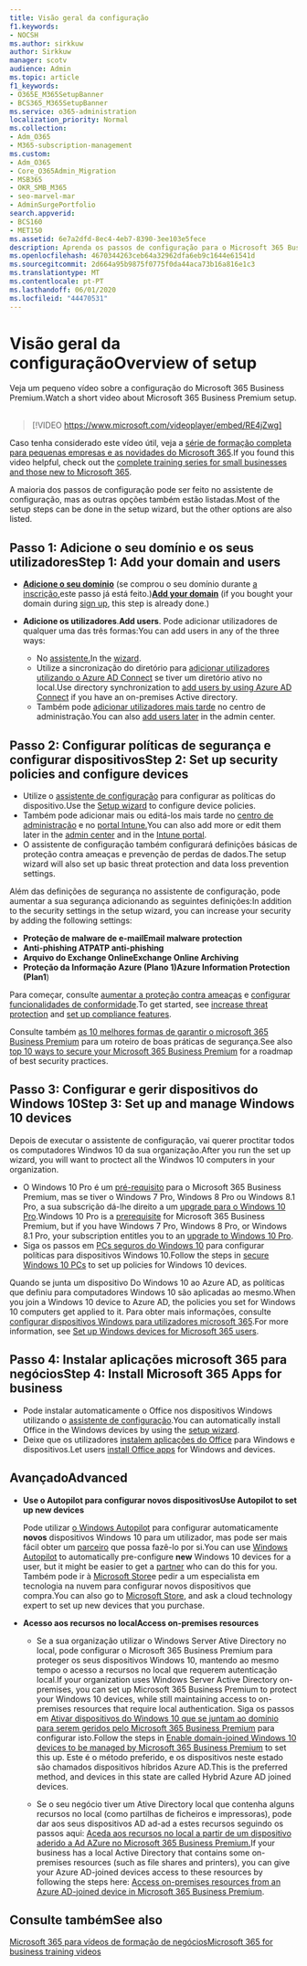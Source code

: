 ```yaml
---
title: Visão geral da configuração
f1.keywords:
- NOCSH
ms.author: sirkkuw
author: Sirkkuw
manager: scotv
audience: Admin
ms.topic: article
f1_keywords:
- O365E_M365SetupBanner
- BCS365_M365SetupBanner
ms.service: o365-administration
localization_priority: Normal
ms.collection:
- Adm_O365
- M365-subscription-management
ms.custom:
- Adm_O365
- Core_O365Admin_Migration
- MSB365
- OKR_SMB_M365
- seo-marvel-mar
- AdminSurgePortfolio
search.appverid:
- BCS160
- MET150
ms.assetid: 6e7a2dfd-8ec4-4eb7-8390-3ee103e5fece
description: Aprenda os passos de configuração para o Microsoft 365 Business Premium, desde a subscrição, até adicionar um domínio e utilizadores, até à configuração de políticas de segurança, e muito mais.
ms.openlocfilehash: 4670344263ceb64a32962dfa6eb9c1644e61541d
ms.sourcegitcommit: 2d664a95b9875f0775f0da44aca73b16a816e1c3
ms.translationtype: MT
ms.contentlocale: pt-PT
ms.lasthandoff: 06/01/2020
ms.locfileid: "44470531"
---
```

# <a name="overview-of-setup"></a><span data-ttu-id="c55b3-103">Visão geral da configuração</span><span class="sxs-lookup"><span data-stu-id="c55b3-103">Overview of setup</span></span>

<span data-ttu-id="c55b3-104">Veja um pequeno vídeo sobre a configuração do Microsoft 365 Business Premium.</span><span class="sxs-lookup"><span data-stu-id="c55b3-104">Watch a short video about Microsoft 365 Business Premium setup.</span></span><br><br>

> [!VIDEO https://www.microsoft.com/videoplayer/embed/RE4jZwg] 

<span data-ttu-id="c55b3-105">Caso tenha considerado este vídeo útil, veja a [série de formação completa para pequenas empresas e as novidades do Microsoft 365](https://support.office.com/article/6ab4bbcd-79cf-4000-a0bd-d42ce4d12816).</span><span class="sxs-lookup"><span data-stu-id="c55b3-105">If you found this video helpful, check out the [complete training series for small businesses and those new to Microsoft 365](https://support.office.com/article/6ab4bbcd-79cf-4000-a0bd-d42ce4d12816).</span></span>

<span data-ttu-id="c55b3-106">A maioria dos passos de configuração pode ser feito no assistente de configuração, mas as outras opções também estão listadas.</span><span class="sxs-lookup"><span data-stu-id="c55b3-106">Most of the setup steps can be done in the setup wizard, but the other options are also listed.</span></span>

## <a name="step-1-add-your-domain-and-users"></a><span data-ttu-id="c55b3-107">Passo 1: Adicione o seu domínio e os seus utilizadores</span><span class="sxs-lookup"><span data-stu-id="c55b3-107">Step 1: Add your domain and users</span></span>

   - <span data-ttu-id="c55b3-108">**[Adicione o seu domínio](set-up.md#add-your-domain-to-personalize-sign-in)** (se comprou o seu domínio durante [a inscrição,](sign-up.md)este passo já está feito.)</span><span class="sxs-lookup"><span data-stu-id="c55b3-108">**[Add your domain](set-up.md#add-your-domain-to-personalize-sign-in)** (if you bought your domain during [sign up](sign-up.md), this step is already done.)</span></span>

   - <span data-ttu-id="c55b3-109">**Adicione os utilizadores**.</span><span class="sxs-lookup"><span data-stu-id="c55b3-109">**Add users**.</span></span> <span data-ttu-id="c55b3-110">Pode adicionar utilizadores de qualquer uma das três formas:</span><span class="sxs-lookup"><span data-stu-id="c55b3-110">You can add users in any of the three ways:</span></span>
        - <span data-ttu-id="c55b3-111">No [assistente.](set-up.md#add-users-in-the-wizard)</span><span class="sxs-lookup"><span data-stu-id="c55b3-111">In the [wizard](set-up.md#add-users-in-the-wizard).</span></span>
        - <span data-ttu-id="c55b3-112">Utilize a sincronização do diretório para [adicionar utilizadores utilizando o Azure AD Connect](https://docs.microsoft.com/office365/enterprise/set-up-directory-synchronization) se tiver um diretório ativo no local.</span><span class="sxs-lookup"><span data-stu-id="c55b3-112">Use directory synchronization to [add users by using Azure AD Connect](https://docs.microsoft.com/office365/enterprise/set-up-directory-synchronization) if you have an on-premises Active directory.</span></span>
        - <span data-ttu-id="c55b3-113">Também pode [adicionar utilizadores mais tarde](add-users-m365b.md) no centro de administração.</span><span class="sxs-lookup"><span data-stu-id="c55b3-113">You can also [add users later](add-users-m365b.md) in the admin center.</span></span>
## <a name="step-2-set-up-security-policies-and-configure-devices"></a><span data-ttu-id="c55b3-114">Passo 2: Configurar políticas de segurança e configurar dispositivos</span><span class="sxs-lookup"><span data-stu-id="c55b3-114">Step 2: Set up security policies and configure devices</span></span> 

  - <span data-ttu-id="c55b3-115">Utilize o [assistente de configuração](set-up.md#protect-your-organization) para configurar as políticas do dispositivo.</span><span class="sxs-lookup"><span data-stu-id="c55b3-115">Use the [Setup wizard](set-up.md#protect-your-organization) to configure device policies.</span></span> 
  - <span data-ttu-id="c55b3-116">Também pode adicionar mais ou editá-los mais tarde no [centro de administração](view-policies-and-devices.md) e no [portal Intune.](https://docs.microsoft.com/intune/tutorial-walkthrough-intune-portal)</span><span class="sxs-lookup"><span data-stu-id="c55b3-116">You can also add more or edit them later in the [admin center](view-policies-and-devices.md) and in the [Intune portal](https://docs.microsoft.com/intune/tutorial-walkthrough-intune-portal).</span></span>
  - <span data-ttu-id="c55b3-117">O assistente de configuração também configurará definições básicas de proteção contra ameaças e prevenção de perdas de dados.</span><span class="sxs-lookup"><span data-stu-id="c55b3-117">The setup wizard will also set up basic threat protection and data loss prevention settings.</span></span>
  
  <span data-ttu-id="c55b3-118">Além das definições de segurança no assistente de configuração, pode aumentar a sua segurança adicionando as seguintes definições:</span><span class="sxs-lookup"><span data-stu-id="c55b3-118">In addition to the security settings in the setup wizard, you can increase your security by adding the following settings:</span></span>

- <span data-ttu-id="c55b3-119">**Proteção de malware de e-mail**</span><span class="sxs-lookup"><span data-stu-id="c55b3-119">**Email malware protection**</span></span>
- <span data-ttu-id="c55b3-120">**Anti-phishing ATP**</span><span class="sxs-lookup"><span data-stu-id="c55b3-120">**ATP anti-phishing**</span></span>
- <span data-ttu-id="c55b3-121">**Arquivo do Exchange Online**</span><span class="sxs-lookup"><span data-stu-id="c55b3-121">**Exchange Online Archiving**</span></span>
- <span data-ttu-id="c55b3-122">**Proteção da Informação Azure (Plano 1)**</span><span class="sxs-lookup"><span data-stu-id="c55b3-122">**Azure Information Protection (Plan1**)</span></span>

<span data-ttu-id="c55b3-123">Para começar, consulte [aumentar a proteção contra ameaças](increase-threat-protection.md) e [configurar funcionalidades de conformidade](set-up-compliance.md).</span><span class="sxs-lookup"><span data-stu-id="c55b3-123">To get started, see [increase threat protection](increase-threat-protection.md) and [set up compliance features](set-up-compliance.md).</span></span>

<span data-ttu-id="c55b3-124">Consulte também [as 10 melhores formas de garantir o microsoft 365 Business Premium](https://docs.microsoft.com/office365/admin/security-and-compliance/secure-your-business-data) para um roteiro de boas práticas de segurança.</span><span class="sxs-lookup"><span data-stu-id="c55b3-124">See also [top 10 ways to secure your Microsoft 365 Business Premium](https://docs.microsoft.com/office365/admin/security-and-compliance/secure-your-business-data) for a roadmap of best security practices.</span></span>

## <a name="step-3-set-up-and-manage-windows-10-devices"></a><span data-ttu-id="c55b3-125">Passo 3: Configurar e gerir dispositivos do Windows 10</span><span class="sxs-lookup"><span data-stu-id="c55b3-125">Step 3: Set up and manage Windows 10 devices</span></span>

<span data-ttu-id="c55b3-126">Depois de executar o assistente de configuração, vai querer proctitar todos os computadores Windwos 10 da sua organização.</span><span class="sxs-lookup"><span data-stu-id="c55b3-126">After you run the set up wizard, you will want to proctect all the Windwos 10 computers in your organization.</span></span>
  
- <span data-ttu-id="c55b3-127">O Windows 10 Pro é um [pré-requisito](pre-requisites-for-data-protection.md) para o Microsoft 365 Business Premium, mas se tiver o Windows 7 Pro, Windows 8 Pro ou Windows 8.1 Pro, a sua subscrição dá-lhe direito a um [upgrade para o Windows 10 Pro](https://docs.microsoft.com/microsoft-365/business/upgrade-to-windows-pro-creators-update).</span><span class="sxs-lookup"><span data-stu-id="c55b3-127">Windows 10 Pro is a [prerequisite](pre-requisites-for-data-protection.md) for Microsoft 365 Business Premium, but if you have Windows 7 Pro, Windows 8 Pro, or Windows 8.1 Pro, your subscription entitles you to an [upgrade to  Windows 10 Pro](https://docs.microsoft.com/microsoft-365/business/upgrade-to-windows-pro-creators-update).</span></span>
- <span data-ttu-id="c55b3-128">Siga os passos em [PCs seguros do Windows 10](secure-win-10-pcs.md) para configurar políticas para dispositivos Windows 10.</span><span class="sxs-lookup"><span data-stu-id="c55b3-128">Follow the steps in [secure Windows 10 PCs](secure-win-10-pcs.md) to set up policies for Windows 10 devices.</span></span>

<span data-ttu-id="c55b3-129">Quando se junta um dispositivo Do Windows 10 ao Azure AD, as políticas que definiu para computadores Windows 10 são aplicadas ao mesmo.</span><span class="sxs-lookup"><span data-stu-id="c55b3-129">When you join a Windows 10 device to Azure AD, the policies you set for Windows 10 computers get applied to it.</span></span> <span data-ttu-id="c55b3-130">Para obter mais informações, consulte [configurar dispositivos Windows para utilizadores microsoft 365](set-up-windows-devices.md).</span><span class="sxs-lookup"><span data-stu-id="c55b3-130">For more information, see [Set up Windows devices for Microsoft 365 users](set-up-windows-devices.md).</span></span>

## <a name="step-4-install-microsoft-365-apps-for-business"></a><span data-ttu-id="c55b3-131">Passo 4: Instalar aplicações microsoft 365 para negócios</span><span class="sxs-lookup"><span data-stu-id="c55b3-131">Step 4: Install Microsoft 365 Apps for business</span></span>
- <span data-ttu-id="c55b3-132">Pode instalar automaticamente o Office nos dispositivos Windows utilizando o [assistente de configuração](set-up.md#deploy-office-365-client-apps).</span><span class="sxs-lookup"><span data-stu-id="c55b3-132">You can automatically install Office in the Windows devices by using the [setup wizard](set-up.md#deploy-office-365-client-apps).</span></span>
- <span data-ttu-id="c55b3-133">Deixe que os utilizadores [instalem aplicações do Office](https://docs.microsoft.com/office365/admin/setup/install-applications) para Windows e dispositivos.</span><span class="sxs-lookup"><span data-stu-id="c55b3-133">Let users [install Office apps](https://docs.microsoft.com/office365/admin/setup/install-applications) for Windows and devices.</span></span>
     
## <a name="advanced"></a><span data-ttu-id="c55b3-134">Avançado</span><span class="sxs-lookup"><span data-stu-id="c55b3-134">Advanced</span></span>
- <span data-ttu-id="c55b3-135">**Use o Autopilot para configurar novos dispositivos**</span><span class="sxs-lookup"><span data-stu-id="c55b3-135">**Use Autopilot to set up new devices**</span></span>
            
     <span data-ttu-id="c55b3-136">Pode utilizar [o Windows Autopilot](add-autopilot-devices-and-profile.md) para configurar automaticamente **novos** dispositivos Windows 10 para um utilizador, mas pode ser mais fácil obter um [parceiro](https://www.microsoft.com/solution-providers/search) que possa fazê-lo por si.</span><span class="sxs-lookup"><span data-stu-id="c55b3-136">You can use [Windows Autopilot](add-autopilot-devices-and-profile.md) to automatically pre-configure **new** Windows 10 devices for a user, but it might be easier to get a [partner](https://www.microsoft.com/solution-providers/search) who can do this for you.</span></span> <span data-ttu-id="c55b3-137">Também pode ir à [Microsoft Store](https://go.microsoft.com/fwlink/?linkid=874598)e pedir a um especialista em tecnologia na nuvem para configurar novos dispositivos que compra.</span><span class="sxs-lookup"><span data-stu-id="c55b3-137">You can also go to [Microsoft Store](https://go.microsoft.com/fwlink/?linkid=874598), and ask a cloud technology expert to set up new devices that you purchase.</span></span>

- <span data-ttu-id="c55b3-138">**Acesso aos recursos no local**</span><span class="sxs-lookup"><span data-stu-id="c55b3-138">**Access on-premises resources**</span></span>

     - <span data-ttu-id="c55b3-139">Se a sua organização utilizar o Windows Server Ative Directory no local, pode configurar o Microsoft 365 Business Premium para proteger os seus dispositivos Windows 10, mantendo ao mesmo tempo o acesso a recursos no local que requerem autenticação local.</span><span class="sxs-lookup"><span data-stu-id="c55b3-139">If your organization uses Windows Server Active Directory on-premises, you can set up Microsoft 365 Business Premium to protect your Windows 10 devices, while still maintaining access to on-premises resources that require local authentication.</span></span> <span data-ttu-id="c55b3-140">Siga os passos em [Ativar dispositivos do Windows 10 que se juntam ao domínio para serem geridos pelo Microsoft 365 Business Premium](manage-windows-devices.md) para configurar isto.</span><span class="sxs-lookup"><span data-stu-id="c55b3-140">Follow the steps in [Enable domain-joined Windows 10 devices to be managed by Microsoft 365 Business Premium](manage-windows-devices.md) to set this up.</span></span> <span data-ttu-id="c55b3-141">Este é o método preferido, e os dispositivos neste estado são chamados dispositivos híbridos Azure AD.</span><span class="sxs-lookup"><span data-stu-id="c55b3-141">This is the preferred method, and devices in this state are called Hybrid Azure AD joined devices.</span></span>

    - <span data-ttu-id="c55b3-142">Se o seu negócio tiver um Ative Directory local que contenha alguns recursos no local (como partilhas de ficheiros e impressoras), pode dar aos seus dispositivos AD ad-ad a estes recursos seguindo os passos aqui: [Aceda aos recursos no local a partir de um dispositivo aderido a Ad AZure no Microsoft 365 Business Premium.](access-resources.md)</span><span class="sxs-lookup"><span data-stu-id="c55b3-142">If your business has a local Active Directory that contains some on-premises resources (such as file shares and printers), you can give your Azure AD-joined devices access to these resources by following the steps here: [Access on-premises resources from an Azure AD-joined device in Microsoft 365 Business Premium](access-resources.md).</span></span>

## <a name="see-also"></a><span data-ttu-id="c55b3-143">Consulte também</span><span class="sxs-lookup"><span data-stu-id="c55b3-143">See also</span></span>

[<span data-ttu-id="c55b3-144">Microsoft 365 para vídeos de formação de negócios</span><span class="sxs-lookup"><span data-stu-id="c55b3-144">Microsoft 365 for business training videos</span></span>](https://support.office.com/article/6ab4bbcd-79cf-4000-a0bd-d42ce4d12816)
